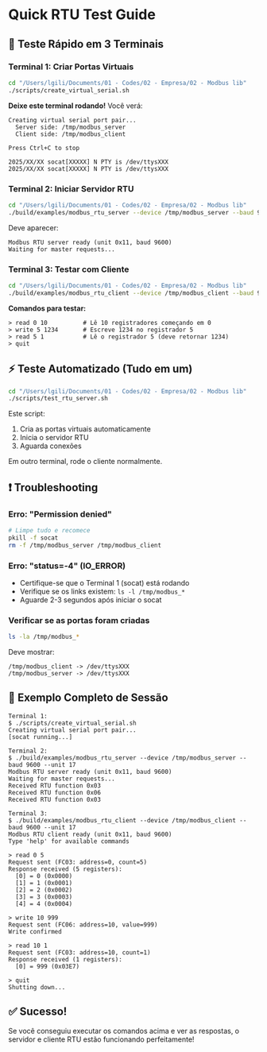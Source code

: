 # Quick RTU Test Guide

## 🚀 Teste Rápido em 3 Terminais

### Terminal 1: Criar Portas Virtuais
```bash
cd "/Users/lgili/Documents/01 - Codes/02 - Empresa/02 - Modbus lib"
./scripts/create_virtual_serial.sh
```

**Deixe este terminal rodando!** Você verá:
```
Creating virtual serial port pair...
  Server side: /tmp/modbus_server
  Client side: /tmp/modbus_client

Press Ctrl+C to stop

2025/XX/XX socat[XXXXX] N PTY is /dev/ttysXXX
2025/XX/XX socat[XXXXX] N PTY is /dev/ttysXXX
```

### Terminal 2: Iniciar Servidor RTU
```bash
cd "/Users/lgili/Documents/01 - Codes/02 - Empresa/02 - Modbus lib"
./build/examples/modbus_rtu_server --device /tmp/modbus_server --baud 9600 --unit 17
```

Deve aparecer:
```
Modbus RTU server ready (unit 0x11, baud 9600)
Waiting for master requests...
```

### Terminal 3: Testar com Cliente
```bash
cd "/Users/lgili/Documents/01 - Codes/02 - Empresa/02 - Modbus lib"
./build/examples/modbus_rtu_client --device /tmp/modbus_client --baud 9600 --unit 17
```

**Comandos para testar:**
```
> read 0 10          # Lê 10 registradores começando em 0
> write 5 1234       # Escreve 1234 no registrador 5
> read 5 1           # Lê o registrador 5 (deve retornar 1234)
> quit
```

## ⚡ Teste Automatizado (Tudo em um)

```bash
cd "/Users/lgili/Documents/01 - Codes/02 - Empresa/02 - Modbus lib"
./scripts/test_rtu_server.sh
```

Este script:
1. Cria as portas virtuais automaticamente
2. Inicia o servidor RTU
3. Aguarda conexões

Em outro terminal, rode o cliente normalmente.

## ❗ Troubleshooting

### Erro: "Permission denied"
```bash
# Limpe tudo e recomece
pkill -f socat
rm -f /tmp/modbus_server /tmp/modbus_client
```

### Erro: "status=-4" (IO_ERROR)
- Certifique-se que o Terminal 1 (socat) está rodando
- Verifique se os links existem: `ls -l /tmp/modbus_*`
- Aguarde 2-3 segundos após iniciar o socat

### Verificar se as portas foram criadas
```bash
ls -la /tmp/modbus_*
```

Deve mostrar:
```
/tmp/modbus_client -> /dev/ttysXXX
/tmp/modbus_server -> /dev/ttysXXX
```

## 📝 Exemplo Completo de Sessão

```
Terminal 1:
$ ./scripts/create_virtual_serial.sh
Creating virtual serial port pair...
[socat running...]

Terminal 2:
$ ./build/examples/modbus_rtu_server --device /tmp/modbus_server --baud 9600 --unit 17
Modbus RTU server ready (unit 0x11, baud 9600)
Waiting for master requests...
Received RTU function 0x03
Received RTU function 0x06
Received RTU function 0x03

Terminal 3:
$ ./build/examples/modbus_rtu_client --device /tmp/modbus_client --baud 9600 --unit 17
Modbus RTU client ready (unit 0x11, baud 9600)
Type 'help' for available commands

> read 0 5
Request sent (FC03: address=0, count=5)
Response received (5 registers):
  [0] = 0 (0x0000)
  [1] = 1 (0x0001)
  [2] = 2 (0x0002)
  [3] = 3 (0x0003)
  [4] = 4 (0x0004)

> write 10 999
Request sent (FC06: address=10, value=999)
Write confirmed

> read 10 1
Request sent (FC03: address=10, count=1)
Response received (1 registers):
  [0] = 999 (0x03E7)

> quit
Shutting down...
```

## ✅ Sucesso!

Se você conseguiu executar os comandos acima e ver as respostas, o servidor e cliente RTU estão funcionando perfeitamente!
